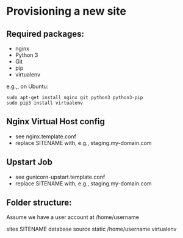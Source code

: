 Provisioning a new site
=======================

## Required packages:

* nginx
* Python 3
* Git
* pip
* virtualenv

e.g.,, on Ubuntu:

    sudo apt-get install nginx git python3 python3-pip
    sudo pip3 install virtualenv

## Nginx Virtual Host config

* see nginx.template.conf
* replace SITENAME with, e.g., staging.my-domain.com

## Upstart Job

* see gunicorn-upstart.template.conf
* replace SITENAME with, e.g., staging.my-domain.com

## Folder structure:
Assume we have a user account at /home/username


sites 
    SITENAME 
         database 
         source 
         static 
         /home/username virtualenv

